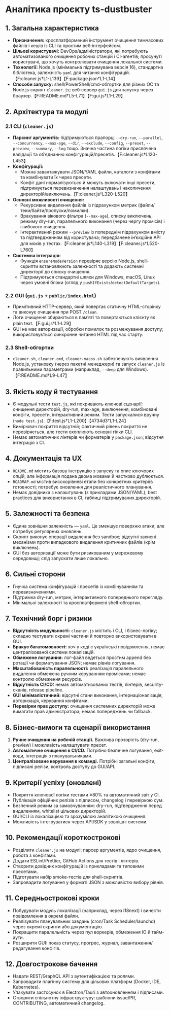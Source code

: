 # Аналітика проєкту ts-dustbuster

## 1. Загальна характеристика

- **Призначення:** кросплатформений інструмент очищення тимчасових файлів і кешів із CLI та простим веб‑інтерфейсом.
- **Цільові користувачі:** DevOps/адміністратори, які потребують автоматизованого очищення робочих станцій і CI-агентів; просунуті користувачі, що хочуть контролювати очищення локальної системи.
- **Технології:** Node.js (мінімальна підтримувана версія 16), стандартна бібліотека, залежність `yaml` для читання конфігурацій.【F:cleaner.js†L1-L139】【F:package.json†L1-L14】
- **Способи запуску:** shell/PowerShell/cmd-обгортки для різних ОС та Node.js‑скрипт `cleaner.js`; веб‑сервер `gui.js` для запуску через браузер.【F:README.md†L5-L71】【F:gui.js†L1-L29】

## 2. Архітектура та модулі

### 2.1 CLI (`cleaner.js`)

- **Парсинг аргументів:** підтримуються прапорці `--dry-run`, `--parallel`, `--concurrency`, `--max-age`, `--dir`, `--exclude`, `--config`, `--preset`, `--preview`, `--summary`, `--log` тощо. Значна частина логіки присвячена валідації та об’єднанню конфігурацій/пресетів.【F:cleaner.js†L120-L453】
- **Конфігурації:**
  - Можна завантажувати JSON/YAML файли, каталоги з конфігами та комбінувати їх через пресети.
  - Конфіг дані нормалізуються й можуть включати інші пресети, підтримується перевизначення налаштувань і накопичення директорій/виключень.【F:cleaner.js†L320-L520】
- **Основні можливості очищення:**
  - Рекурсивне видалення файлів із підрахунком метрик (файли/теки/байти/пропуски/помилки).
  - Врахування вікового фільтра (`--max-age`), списку виключень, режиму dry-run, паралельного виконання (через чергу промісів) і глибокого очищення.
  - Інтерактивний режим `--preview` із попереднім підрахунком вмісту та підтвердженням від користувача; передбачене ін’єкційне API для моків у тестах.【F:cleaner.js†L140-L319】【F:cleaner.js†L520-L760】
- **Системна інтеграція:**
  - Функція `ensureNodeVersion` перевіряє версію Node.js, shell-скрипти встановлюють залежності та додають системні директорії до списку очищення.
  - Підтримуються стандартні шляхи для Windows, macOS, Linux через умовні блоки (огляд у `pushIfExists`/`detectDefaultTargets`).

### 2.2 GUI (`gui.js` + `public/index.html`)

- Примітивний HTTP-сервер, який повертає статичну HTML-сторінку та виконує очищення при POST `/clean`.
- Логи очищення збираються в пам’яті та повертаються клієнту як plain text.【F:gui.js†L1-L29】
- GUI не має авторизації, обробки помилок та розмежування доступу; використовується синхронне читання HTML під час старту.

### 2.3 Shell-обгортки

- `cleaner.sh`, `cleaner.cmd`, `cleaner-macos.sh` забезпечують виявлення Node.js, установку (через пакетні менеджери) та запуск `cleaner.js` із правильними параметрами (наприклад, `--deep` для Windows).【F:README.md†L9-L47】

## 3. Якість коду й тестування

- Є модульні тести `test.js`, які покривають ключові сценарії: очищення директорій, dry-run, max-age, виключення, комбіновані конфіги, пресети, інтерактивний режим. Тести запускалися вручну (`node test.js`).【F:test.js†L1-L200】【4734d3†L1-L24】
- Вимірювач покриття відсутній; фактичний рівень покриття не перевіряється, але тести охоплюють основні гілки CLI.
- Немає автоматичних лінтерів чи форматерів у `package.json`; відсутня інтеграція з CI.

## 4. Документація та UX

- `README.md` містить базову інструкцію з запуску та опис ключових опцій, але інформація подана двома мовами й частково дублюється.
- `ROADMAP.md` містив високорівневі етапи без конкретних критеріїв готовності; потребує оновлення для реалістичного планування.
- Немає довідника з налаштувань (з прикладами JSON/YAML), best practices для використання в CI, таблиці підтримуваних директорій.

## 5. Залежності та безпека

- Єдина зовнішня залежність — `yaml`. Це зменшує поверхню атаки, але потребує регулярних оновлень.
- Скрипт виконує операції видалення без sandbox; відсутні захисні механізми проти випадкового видалення критичних файлів (крім виключень).
- GUI без авторизації може бути ризикованим у мережевому середовищі; слід запускати лише локально.

## 6. Сильні сторони

- Гнучка система конфігурацій і пресетів із комбінуванням та перевизначеннями.
- Підтримка dry-run, метрик, інтерактивного попереднього перегляду.
- Мінімальні залежності та кросплатформені shell-обгортки.

## 7. Технічний борг і ризики

- **Відсутність модульності:** `cleaner.js` містить і CLI, і бізнес-логіку; складно тестувати окремі частини й повторно використовувати в GUI.
- **Бракує багатомовності:** хоч у коді є українські повідомлення, немає централізованої системи локалізацій.
- **Обмежене логування:** лог-файл ведеться простим append без ротації чи форматування JSON; немає рівнів логування.
- **Масштабованість паралельності:** реалізація паралельного видалення обмежена ручним керуванням промісами; немає контролю обмеження ресурсів.
- **Відсутність CI/CD:** немає автоматизованих тестів, лінтерів, security-сканів, release pipeline.
- **GUI мінімалістичний:** відсутні стани виконання, інтернаціоналізація, авторизація, керування конфігами.
- **Перевірки прав доступу:** очищення системних директорій може вимагати прав адміністратора; немає попереджень чи fallback.

## 8. Бізнес-вимоги та сценарії використання

1. **Ручне очищення на робочій станції.** Важлива прозорість (dry-run, preview) і можливість налаштувати пресет.
2. **Автоматичне очищення в CI/CD.** Потрібно безпечне логування, exit-коди, інтеграція з планувальниками.
3. **Централізоване керування в команді.** Потрібні загальні конфіги, підписані релізи, контроль доступу до GUI/API.

## 9. Критерії успіху (оновлені)

- Покриття ключової логіки тестами ≥80% та автоматичний звіт у CI.
- Публікація офіційних релізів з підписом, changelog і перевіркою сум.
- Безпечний режим за замовчуванням: dry-run, підтвердження перед видаленням, whitelist цільових директорій.
- GUI/CLI із локалізацією та зрозумілою аналітикою очищення.
- Можливість інтегруватися через API/SDK у зовнішні системи.

## 10. Рекомендації короткострокові

- Розділити `cleaner.js` на модулі: парсер аргументів, ядро очищення, робота з конфігами.
- Додати ESLint/Prettier, GitHub Actions для тестів і лінтерів.
- Створити довідник конфігурацій із прикладами та типовими пресетами.
- Підготувати набір smoke-тестів для shell-скриптів.
- Запровадити логування у форматі JSON з можливістю вибору рівнів.

## 11. Середньострокові кроки

- Побудувати модуль локалізації (наприклад, через i18next) і винести повідомлення в окремі файли.
- Реалізувати планувальник завдань (cron/Task Scheduler/launchd) через окремі скрипти або документацію.
- Покращити паралельність через пул воркерів, обмеження IO й тайм-аути.
- Розширити GUI: показ статусу, прогрес, журнал, завантаження/редагування конфігів.

## 12. Довгострокове бачення

- Надати REST/GraphQL API з аутентифікацією та ролями.
- Запровадити плагінну систему для цільових платформ (Docker, IDE, Kubernetes).
- Упакувати застосунок в Electron/Tauri з автооновленням і підписами.
- Створити спільнотну інфраструктуру: шаблони issue/PR, CONTRIBUTING, автоматичний changelog.
